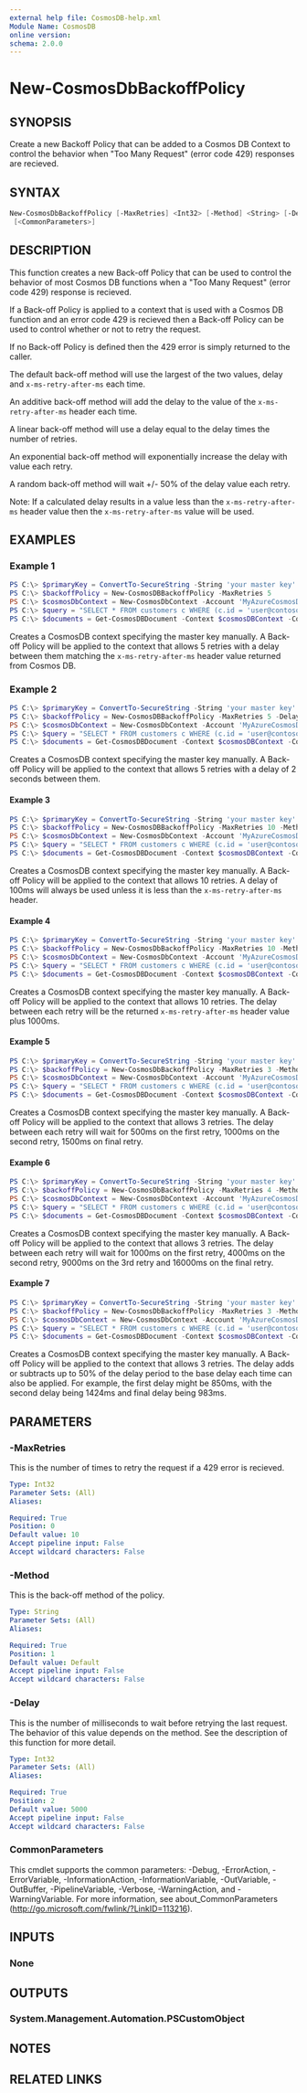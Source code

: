 ```yaml
---
external help file: CosmosDB-help.xml
Module Name: CosmosDB
online version:
schema: 2.0.0
---
```


# New-CosmosDbBackoffPolicy

## SYNOPSIS

Create a new Backoff Policy that can be added to a Cosmos DB Context to
control the behavior when "Too Many Request" (error code 429) responses
are recieved.

## SYNTAX

```powershell
New-CosmosDbBackoffPolicy [-MaxRetries] <Int32> [-Method] <String> [-Delay] <Int32>
 [<CommonParameters>]
```

## DESCRIPTION

This function creates a new Back-off Policy that can be used to control
the behavior of most Cosmos DB functions when a "Too Many Request"
(error code 429) response is recieved.

If a Back-off Policy is applied to a context that is used with a Cosmos DB
function and an error code 429 is recieved then a Back-off Policy can
be used to control whether or not to retry the request.

If no Back-off Policy is defined then the 429 error is simply returned to
the caller.

The default back-off method will use the largest of the two values,
delay and `x-ms-retry-after-ms` each time.

An additive back-off method will add the delay to the value of the
`x-ms-retry-after-ms` header each time.

A linear back-off method will use a delay equal to the delay times
the number of retries.

An exponential back-off method will exponentially increase the delay
with value each retry.

A random back-off method will wait +/- 50% of the delay value each
retry.

Note: If a calculated delay results in a value less than the
`x-ms-retry-after-ms` header value then the `x-ms-retry-after-ms`
value will be used.

## EXAMPLES

### Example 1

```powershell
PS C:\> $primaryKey = ConvertTo-SecureString -String 'your master key' -AsPlainText -Force
PS C:\> $backoffPolicy = New-CosmosDBBackoffPolicy -MaxRetries 5
PS C:\> $cosmosDbContext = New-CosmosDbContext -Account 'MyAzureCosmosDB' -Database 'MyDatabase' -Key $primaryKey -BackoffPolicy $backoffPolicy
PS C:\> $query = "SELECT * FROM customers c WHERE (c.id = 'user@contoso.com')"
PS C:\> $documents = Get-CosmosDBDocument -Context $cosmosDBContext -CollectionId 'MyNewCollection' -Query $query
```

Creates a CosmosDB context specifying the master key manually. A
Back-off Policy will be applied to the context that allows 5 retries
with a delay between them matching the `x-ms-retry-after-ms` header
value returned from Cosmos DB.

### Example 2

```powershell
PS C:\> $primaryKey = ConvertTo-SecureString -String 'your master key' -AsPlainText -Force
PS C:\> $backoffPolicy = New-CosmosDBBackoffPolicy -MaxRetries 5 -Delay 2000
PS C:\> $cosmosDbContext = New-CosmosDbContext -Account 'MyAzureCosmosDB' -Database 'MyDatabase' -Key $primaryKey -BackoffPolicy $backoffPolicy
PS C:\> $query = "SELECT * FROM customers c WHERE (c.id = 'user@contoso.com')"
PS C:\> $documents = Get-CosmosDBDocument -Context $cosmosDBContext -CollectionId 'MyNewCollection' -Query $query
```

Creates a CosmosDB context specifying the master key manually. A
Back-off Policy will be applied to the context that allows 5 retries
with a delay of 2 seconds between them.

#### Example 3

```powershell
PS C:\> $primaryKey = ConvertTo-SecureString -String 'your master key' -AsPlainText -Force
PS C:\> $backoffPolicy = New-CosmosDBBackoffPolicy -MaxRetries 10 -Method Default -Delay 100
PS C:\> $cosmosDbContext = New-CosmosDbContext -Account 'MyAzureCosmosDB' -Database 'MyDatabase' -Key $primaryKey -BackoffPolicy $backoffPolicy
PS C:\> $query = "SELECT * FROM customers c WHERE (c.id = 'user@contoso.com')"
PS C:\> $documents = Get-CosmosDBDocument -Context $cosmosDBContext -CollectionId 'MyNewCollection' -Query $query
```

Creates a CosmosDB context specifying the master key manually. A
Back-off Policy will be applied to the context that allows 10 retries.
A delay of 100ms will always be used unless it is less than the
`x-ms-retry-after-ms` header.

#### Example 4

```powershell
PS C:\> $primaryKey = ConvertTo-SecureString -String 'your master key' -AsPlainText -Force
PS C:\> $backoffPolicy = New-CosmosDbBackoffPolicy -MaxRetries 10 -Method Additive -Delay 1000
PS C:\> $cosmosDbContext = New-CosmosDbContext -Account 'MyAzureCosmosDB' -Database 'MyDatabase' -Key $primaryKey -BackoffPolicy $backoffPolicy
PS C:\> $query = "SELECT * FROM customers c WHERE (c.id = 'user@contoso.com')"
PS C:\> $documents = Get-CosmosDBDocument -Context $cosmosDBContext -CollectionId 'MyNewCollection' -Query $query
```

Creates a CosmosDB context specifying the master key manually. A
Back-off Policy will be applied to the context that allows 10 retries.
The delay between each retry will be the returned `x-ms-retry-after-ms`
header value plus 1000ms.

#### Example 5

```powershell
PS C:\> $primaryKey = ConvertTo-SecureString -String 'your master key' -AsPlainText -Force
PS C:\> $backoffPolicy = New-CosmosDbBackoffPolicy -MaxRetries 3 -Method Linear -Delay 500
PS C:\> $cosmosDbContext = New-CosmosDbContext -Account 'MyAzureCosmosDB' -Database 'MyDatabase' -Key $primaryKey -BackoffPolicy $backoffPolicy
PS C:\> $query = "SELECT * FROM customers c WHERE (c.id = 'user@contoso.com')"
PS C:\> $documents = Get-CosmosDBDocument -Context $cosmosDBContext -CollectionId 'MyNewCollection' -Query $query
```

Creates a CosmosDB context specifying the master key manually. A
Back-off Policy will be applied to the context that allows 3 retries.
The delay between each retry will wait for 500ms on the first retry,
1000ms on the second retry, 1500ms on final retry.

#### Example 6

```powershell
PS C:\> $primaryKey = ConvertTo-SecureString -String 'your master key' -AsPlainText -Force
PS C:\> $backoffPolicy = New-CosmosDbBackoffPolicy -MaxRetries 4 -Method Exponential -Delay 1000
PS C:\> $cosmosDbContext = New-CosmosDbContext -Account 'MyAzureCosmosDB' -Database 'MyDatabase' -Key $primaryKey -BackoffPolicy $backoffPolicy
PS C:\> $query = "SELECT * FROM customers c WHERE (c.id = 'user@contoso.com')"
PS C:\> $documents = Get-CosmosDBDocument -Context $cosmosDBContext -CollectionId 'MyNewCollection' -Query $query
```

Creates a CosmosDB context specifying the master key manually. A
Back-off Policy will be applied to the context that allows 3 retries.
The delay between each retry will wait for 1000ms on the first retry,
4000ms on the second retry, 9000ms on the 3rd retry and 16000ms on
the final retry.

#### Example 7

```powershell
PS C:\> $primaryKey = ConvertTo-SecureString -String 'your master key' -AsPlainText -Force
PS C:\> $backoffPolicy = New-CosmosDbBackoffPolicy -MaxRetries 3 -Method Random -Delay 1000
PS C:\> $cosmosDbContext = New-CosmosDbContext -Account 'MyAzureCosmosDB' -Database 'MyDatabase' -Key $primaryKey -BackoffPolicy $backoffPolicy
PS C:\> $query = "SELECT * FROM customers c WHERE (c.id = 'user@contoso.com')"
PS C:\> $documents = Get-CosmosDBDocument -Context $cosmosDBContext -CollectionId 'MyNewCollection' -Query $query
```

Creates a CosmosDB context specifying the master key manually. A
Back-off Policy will be applied to the context that allows 3 retries.
The delay adds or subtracts up to 50% of the delay period to the base
delay each time can also be applied. For example, the first delay
might be 850ms, with the second delay being 1424ms and final delay
being 983ms.

## PARAMETERS

### -MaxRetries

This is the number of times to retry the request if a 429 error
is recieved.

```yaml
Type: Int32
Parameter Sets: (All)
Aliases:

Required: True
Position: 0
Default value: 10
Accept pipeline input: False
Accept wildcard characters: False
```

### -Method

This is the back-off method of the policy.

```yaml
Type: String
Parameter Sets: (All)
Aliases:

Required: True
Position: 1
Default value: Default
Accept pipeline input: False
Accept wildcard characters: False
```

### -Delay

This is the number of milliseconds to wait before retrying the
last request. The behavior of this value depends on the method.
See the description of this function for more detail.

```yaml
Type: Int32
Parameter Sets: (All)
Aliases:

Required: True
Position: 2
Default value: 5000
Accept pipeline input: False
Accept wildcard characters: False
```

### CommonParameters

This cmdlet supports the common parameters: -Debug, -ErrorAction, -ErrorVariable, -InformationAction, -InformationVariable, -OutVariable, -OutBuffer, -PipelineVariable, -Verbose, -WarningAction, and -WarningVariable.
For more information, see about_CommonParameters (http://go.microsoft.com/fwlink/?LinkID=113216).

## INPUTS

### None


## OUTPUTS

### System.Management.Automation.PSCustomObject


## NOTES

## RELATED LINKS
